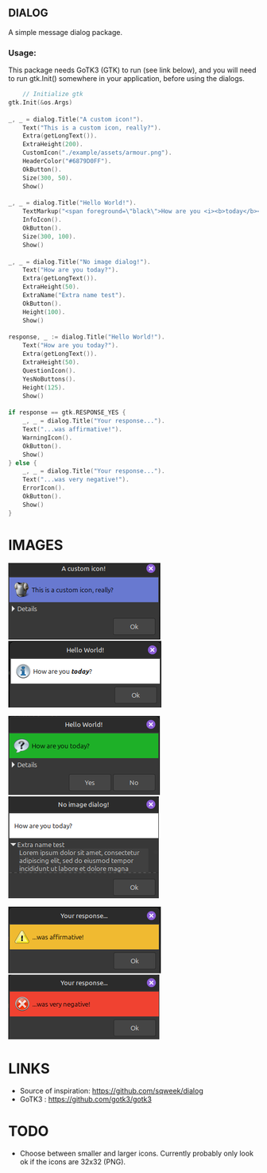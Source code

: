 ## DIALOG

A simple message dialog package. 

### Usage:

This package needs GoTK3 (GTK) to run (see link below), and you will need to run gtk.Init() somewhere in your application, before using the dialogs. 
```go
	// Initialize gtk
gtk.Init(&os.Args)

_, _ = dialog.Title("A custom icon!").
    Text("This is a custom icon, really?").
    Extra(getLongText()).
    ExtraHeight(200).
    CustomIcon("./example/assets/armour.png").
    HeaderColor("#6879D0FF").
    OkButton().
    Size(300, 50).
    Show()

_, _ = dialog.Title("Hello World!").
    TextMarkup("<span foreground=\"black\">How are you <i><b>today</b></i>?</span>`5").
    InfoIcon().
    OkButton().
    Size(300, 100).
    Show()

_, _ = dialog.Title("No image dialog!").
    Text("How are you today?").
    Extra(getLongText()).
    ExtraHeight(50).
    ExtraName("Extra name test").
    OkButton().
    Height(100).
    Show()

response, _ := dialog.Title("Hello World!").
    Text("How are you today?").
    Extra(getLongText()).
    ExtraHeight(50).
    QuestionIcon().
    YesNoButtons().
    Height(125).
    Show()

if response == gtk.RESPONSE_YES {
    _, _ = dialog.Title("Your response...").
    Text("...was affirmative!").
    WarningIcon().
    OkButton().
    Show()
} else {
    _, _ = dialog.Title("Your response...").
    Text("...was very negative!").
    ErrorIcon().
    OkButton().
    Show()
}
```
# IMAGES

![dialog1](./example/dialog1.png) ![dialog2](./example/dialog2.png)

![dialog4](./example/dialog4.png) ![dialog3](./example/dialog3.png)

![dialog5](./example/dialog5.png) ![dialog6](./example/dialog6.png)


# LINKS
* Source of inspiration: https://github.com/sqweek/dialog
* GoTK3 : https://github.com/gotk3/gotk3
# TODO
* Choose between smaller and larger icons. Currently probably only look ok if the icons are 32x32 (PNG).

